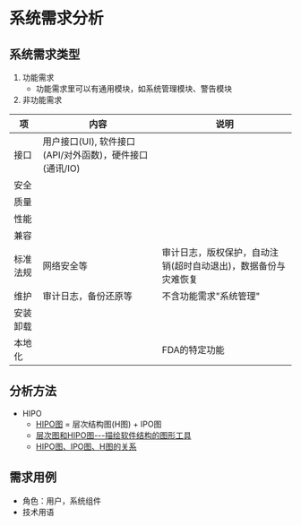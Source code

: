 # 系统需求分析
## 系统需求类型
1. 功能需求
    * 功能需求里可以有通用模块，如系统管理模块、警告模块
1. 非功能需求

| 项 | 内容 | 说明 |
| - | - | - |
| 接口 | 用户接口(UI), 软件接口(API/对外函数)，硬件接口(通讯/IO) |  |
| 安全 |  |  |
| 质量 |  |  |
| 性能 |  |  |
| 兼容 |  |  |
| 标准法规 | 网络安全等 | 审计日志，版权保护，自动注销(超时自动退出)，数据备份与灾难恢复 |
| 维护 | 审计日志，备份还原等 | 不含功能需求"系统管理" |
| 安装卸载 |  |  |
| 本地化 |  | FDA的特定功能 |

## 分析方法
* HIPO
    * [HIPO图](https://blog.csdn.net/wangjingna/article/details/41318739) = 层次结构图(H图) + IPO图
    * [层次图和HIPO图---描绘软件结构的图形工具](https://blog.51cto.com/mengdong/1398151)
    * [HIPO图、IPO图、H图的关系](https://blog.csdn.net/lvshihua/article/details/8545345)

## 需求用例
* 角色：用户，系统组件
* 技术用语